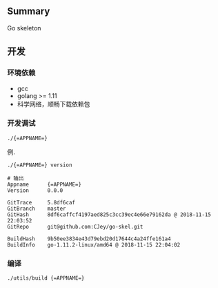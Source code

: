 ## Summary

Go skeleton

## 开发

### 环境依赖

* gcc
* golang >= 1.11
* 科学网络，顺畅下载依赖包

### 开发调试

``` shell
./{=APPNAME=}
```

例.

``` shell
./{=APPNAME=} version

# 输出
Appname      {=APPNAME=}
Version      0.0.0

GitTrace     5.8df6caf
GitBranch    master
GitHash      8df6caffcf4197aed825c3cc39ec4e66e79162da @ 2018-11-15 22:03:52
GitRepo      git@github.com:CJey/go-skel.git

BuildHash    9b50ee3834e43d79ebd20d17644c4a24ffe161a4
BuildInfo    go-1.11.2-linux/amd64 @ 2018-11-15 22:04:02
```

### 编译

``` shell
./utils/build {=APPNAME=}
```
